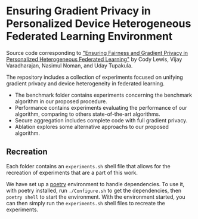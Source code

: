 # Ensuring Gradient Privacy in Personalized Device Heterogeneous Federated Learning Environment

Source code corresponding to ["Ensuring Fairness and Gradient Privacy in Personalized Heterogeneous Federated Learning"](https://doi.org/10.1145/3652613) by Cody Lewis, Vijay Varadharajan, Nasimul Noman, and Uday Tupakula.

The repository includes a collection of experiments focused on unifying gradient privacy and device heterogeneity in federated learning.

- The benchmark folder contains experiments concerning the benchmark algorithm in our proposed procedure.
- Performance contains experiments evaluating the performance of our algorithm, comparing to others state-of-the-art algorithms.
- Secure aggregation includes complete code with full gradient privacy.
- Ablation explores some alternative approachs to our proposed algorithm.


## Recreation

Each folder contains an `experiments.sh` shell file that allows for the recreation of experiments that are a part of this work.

We have set up a [poetry](https://python-poetry.org/) environment to handle dependencies. To use it, with poetry installed, run `./Configure.sh` to get the dependencies, then `poetry shell` to start the environment. With the environment started, you can then simply run the `experiments.sh` shell files to recreate the experiments.
